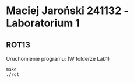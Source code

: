 # Maciej Jaroński 241132 -Laboratorium 1
## ROT13
Uruchomienie programu:
(W folderze Lab1)
```
make
./rot
```
